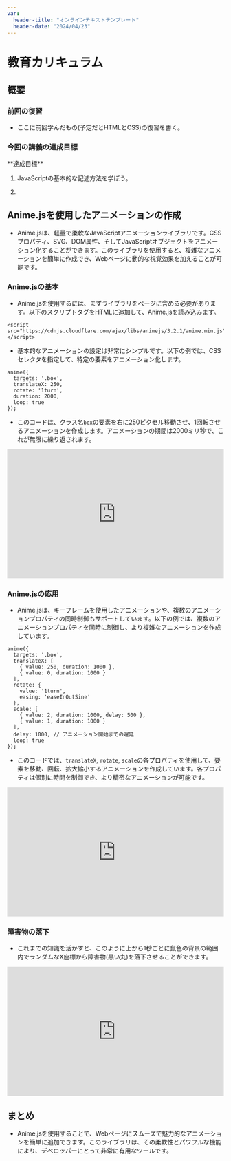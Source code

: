 ```yaml
---
var:
  header-title: "オンラインテキストテンプレート"
  header-date: "2024/04/23"
---
```


# 教育カリキュラム

## 概要

### 前回の復習

- ここに前回学んだもの(予定だとHTMLとCSS)の復習を書く。

### 今回の講義の達成目標

<div class="note type-intro">
**達成目標**

1. JavaScriptの基本的な記述方法を学ぼう。

2. 
</div>

## Anime.jsを使用したアニメーションの作成

- Anime.jsは、軽量で柔軟なJavaScriptアニメーションライブラリです。CSSプロパティ、SVG、DOM属性、そしてJavaScriptオブジェクトをアニメーション化することができます。このライブラリを使用すると、複雑なアニメーションを簡単に作成でき、Webページに動的な視覚効果を加えることが可能です。

### Anime.jsの基本

- Anime.jsを使用するには、まずライブラリをページに含める必要があります。以下のスクリプトタグをHTMLに追加して、Anime.jsを読み込みます。

```html{.numberLines caption="index.html"}
<script src="https://cdnjs.cloudflare.com/ajax/libs/animejs/3.2.1/anime.min.js"></script>
```

- 基本的なアニメーションの設定は非常にシンプルです。以下の例では、CSSセレクタを指定して、特定の要素をアニメーション化します。

```javascript{.numberLines caption="main.js"}
anime({
  targets: '.box',
  translateX: 250,
  rotate: '1turn',
  duration: 2000,
  loop: true
});
```

- このコードは、クラス名`box`の要素を右に250ピクセル移動させ、1回転させるアニメーションを作成します。アニメーションの期間は2000ミリ秒で、これが無限に繰り返されます。

<iframe height="300" style="width: 100%;" scrolling="no" title="anime1" src="https://codepen.io/YasaiRa-men/embed/dyBjJKV?default-tab=html%2Cresult&editable=true" frameborder="no" loading="lazy" allowtransparency="true" allowfullscreen="true">
  See the Pen <a href="https://codepen.io/YasaiRa-men/pen/dyBjJKV">
  anime1</a> by バナナフライ (<a href="https://codepen.io/YasaiRa-men">@YasaiRa-men</a>)
  on <a href="https://codepen.io">CodePen</a>.
</iframe>

### Anime.jsの応用

- Anime.jsは、キーフレームを使用したアニメーションや、複数のアニメーションプロパティの同時制御もサポートしています。以下の例では、複数のアニメーションプロパティを同時に制御し、より複雑なアニメーションを作成しています。

```javascript{.numberLines caption="main.js"}
anime({
  targets: '.box',
  translateX: [
    { value: 250, duration: 1000 },
    { value: 0, duration: 1000 }
  ],
  rotate: {
    value: '1turn',
    easing: 'easeInOutSine'
  },
  scale: [
    { value: 2, duration: 1000, delay: 500 },
    { value: 1, duration: 1000 }
  ],
  delay: 1000, // アニメーション開始までの遅延
  loop: true
});
```

- このコードでは、`translateX`, `rotate`, `scale`の各プロパティを使用して、要素を移動、回転、拡大縮小するアニメーションを作成しています。各プロパティは個別に時間を制御でき、より精密なアニメーションが可能です。

<iframe height="300" style="width: 100%;" scrolling="no" title="Untitled" src="https://codepen.io/YasaiRa-men/embed/ExBpopN?default-tab=html%2Cresult&editable=true" frameborder="no" loading="lazy" allowtransparency="true" allowfullscreen="true">
  See the Pen <a href="https://codepen.io/YasaiRa-men/pen/ExBpopN">
  Untitled</a> by バナナフライ (<a href="https://codepen.io/YasaiRa-men">@YasaiRa-men</a>)
  on <a href="https://codepen.io">CodePen</a>.
</iframe>

### 障害物の落下

- これまでの知識を活かすと、このように上から1秒ごとに鼠色の背景の範囲内でランダムなX座標から障害物(黒い丸)を落下させることができます。

<iframe height="300" style="width: 100%;" scrolling="no" title="Untitled" src="https://codepen.io/YasaiRa-men/embed/PoraGZd?default-tab=html%2Cresult&editable=true" frameborder="no" loading="lazy" allowtransparency="true" allowfullscreen="true">
  See the Pen <a href="https://codepen.io/YasaiRa-men/pen/PoraGZd">
  Untitled</a> by バナナフライ (<a href="https://codepen.io/YasaiRa-men">@YasaiRa-men</a>)
  on <a href="https://codepen.io">CodePen</a>.
</iframe>

## まとめ

- Anime.jsを使用することで、Webページにスムーズで魅力的なアニメーションを簡単に追加できます。このライブラリは、その柔軟性とパワフルな機能により、デベロッパーにとって非常に有用なツールです。